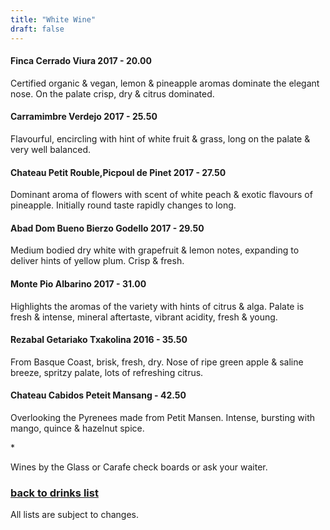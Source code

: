 ```yaml
---
title: "White Wine"
draft: false
---
```

<!-- Drinks - White Wine tile -->
<div class="tile drinks-menu-tile">

  <h4>Finca Cerrado Viura 2017 - 20.00</h4>
  <p>Certified organic & vegan, lemon & pineapple aromas dominate the elegant nose. On the palate crisp, dry & citrus dominated.</p>

  <h4>Carramimbre Verdejo 2017 - 25.50</h4>
  <p>Flavourful, encircling with hint of white fruit & grass, long on the palate & very well balanced.</p>

  <h4>Chateau Petit Rouble,Picpoul de Pinet 2017 - 27.50</h4>
  <p>Dominant aroma of flowers with scent of white peach & exotic flavours of pineapple. Initially round taste rapidly changes to long.</p>

  <h4>Abad Dom Bueno Bierzo Godello 2017 - 29.50</h4>
  <p>Medium bodied dry white with grapefruit & lemon notes, expanding to deliver hints of yellow plum. Crisp & fresh.</p>

  <h4>Monte Pio Albarino 2017 - 31.00</h4>
  <p>Highlights the aromas of the variety with hints of citrus & alga. Palate is fresh & intense, mineral aftertaste, vibrant acidity, fresh & young.</p>

  <h4>Rezabal Getariako Txakolina 2016 - 35.50</h4>
  <p>From Basque Coast, brisk, fresh, dry. Nose of ripe green apple & saline breeze, spritzy palate, lots of refreshing citrus.</p>

  <h4>Chateau Cabidos Peteit Mansang - 42.50</h4>
  <p>Overlooking the Pyrenees made from Petit Mansen. Intense, bursting with mango, quince & hazelnut spice.</p>

  <p>*</p>

  <p>Wines by the Glass or Carafe check boards or ask your waiter.</p>

  <a href="/drinks"><h3>back to drinks list</h3></a>

  <p>All lists are subject to changes.</p>
  
</div>
